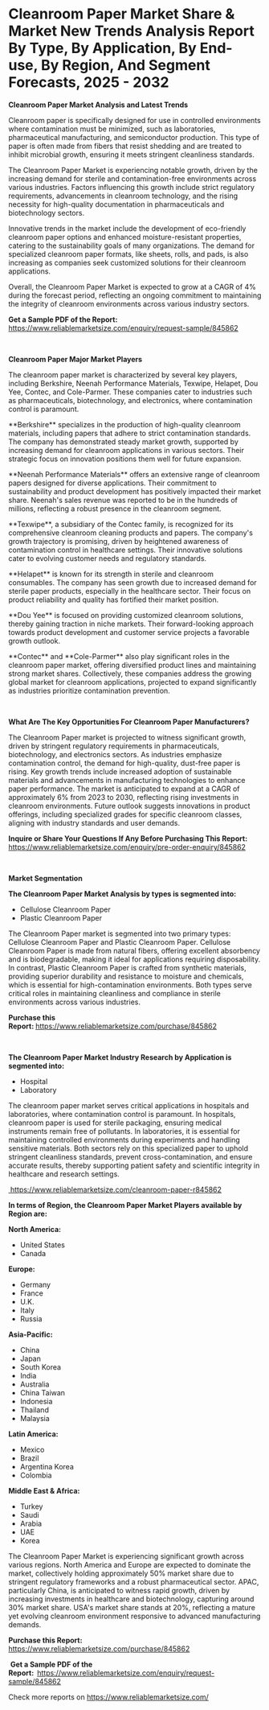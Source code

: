<p><h1>Cleanroom Paper Market Share & Market New Trends Analysis Report By Type, By Application, By End-use, By Region, And Segment Forecasts, 2025 - 2032</h1></p><p><strong>Cleanroom Paper Market Analysis and Latest Trends</strong></p>
<p><p>Cleanroom paper is specifically designed for use in controlled environments where contamination must be minimized, such as laboratories, pharmaceutical manufacturing, and semiconductor production. This type of paper is often made from fibers that resist shedding and are treated to inhibit microbial growth, ensuring it meets stringent cleanliness standards.</p><p>The Cleanroom Paper Market is experiencing notable growth, driven by the increasing demand for sterile and contamination-free environments across various industries. Factors influencing this growth include strict regulatory requirements, advancements in cleanroom technology, and the rising necessity for high-quality documentation in pharmaceuticals and biotechnology sectors.</p><p>Innovative trends in the market include the development of eco-friendly cleanroom paper options and enhanced moisture-resistant properties, catering to the sustainability goals of many organizations. The demand for specialized cleanroom paper formats, like sheets, rolls, and pads, is also increasing as companies seek customized solutions for their cleanroom applications.</p><p>Overall, the Cleanroom Paper Market is expected to grow at a CAGR of 4% during the forecast period, reflecting an ongoing commitment to maintaining the integrity of cleanroom environments across various industry sectors.</p></p>
<p><strong>Get a Sample PDF of the Report:&nbsp;</strong> <a href="https://www.reliablemarketsize.com/enquiry/request-sample/845862?utm_campaign=2233&utm_medium=2&utm_source=Github&utm_content=ia&utm_term=08022025&utm_id=cleanroom-paper">https://www.reliablemarketsize.com/enquiry/request-sample/845862</a></p>
<p>&nbsp;</p>
<p><strong>Cleanroom Paper Major Market Players</strong></p>
<p><p>The cleanroom paper market is characterized by several key players, including Berkshire, Neenah Performance Materials, Texwipe, Helapet, Dou Yee, Contec, and Cole-Parmer. These companies cater to industries such as pharmaceuticals, biotechnology, and electronics, where contamination control is paramount.</p><p>**Berkshire** specializes in the production of high-quality cleanroom materials, including papers that adhere to strict contamination standards. The company has demonstrated steady market growth, supported by increasing demand for cleanroom applications in various sectors. Their strategic focus on innovation positions them well for future expansion.</p><p>**Neenah Performance Materials** offers an extensive range of cleanroom papers designed for diverse applications. Their commitment to sustainability and product development has positively impacted their market share. Neenah's sales revenue was reported to be in the hundreds of millions, reflecting a robust presence in the cleanroom segment.</p><p>**Texwipe**, a subsidiary of the Contec family, is recognized for its comprehensive cleanroom cleaning products and papers. The company's growth trajectory is promising, driven by heightened awareness of contamination control in healthcare settings. Their innovative solutions cater to evolving customer needs and regulatory standards.</p><p>**Helapet** is known for its strength in sterile and cleanroom consumables. The company has seen growth due to increased demand for sterile paper products, especially in the healthcare sector. Their focus on product reliability and quality has fortified their market position.</p><p>**Dou Yee** is focused on providing customized cleanroom solutions, thereby gaining traction in niche markets. Their forward-looking approach towards product development and customer service projects a favorable growth outlook.</p><p>**Contec** and **Cole-Parmer** also play significant roles in the cleanroom paper market, offering diversified product lines and maintaining strong market shares. Collectively, these companies address the growing global market for cleanroom applications, projected to expand significantly as industries prioritize contamination prevention.</p></p>
<p>&nbsp;</p>
<p><strong>What Are The Key Opportunities For Cleanroom Paper Manufacturers?</strong></p>
<p><p>The Cleanroom Paper market is projected to witness significant growth, driven by stringent regulatory requirements in pharmaceuticals, biotechnology, and electronics sectors. As industries emphasize contamination control, the demand for high-quality, dust-free paper is rising. Key growth trends include increased adoption of sustainable materials and advancements in manufacturing technologies to enhance paper performance. The market is anticipated to expand at a CAGR of approximately 6% from 2023 to 2030, reflecting rising investments in cleanroom environments. Future outlook suggests innovations in product offerings, including specialized grades for specific cleanroom classes, aligning with industry standards and user demands.</p></p>
<p><strong>Inquire or Share Your Questions If Any Before Purchasing This Report:</strong> <a href="https://www.reliablemarketsize.com/enquiry/pre-order-enquiry/845862?utm_campaign=2233&utm_medium=2&utm_source=Github&utm_content=ia&utm_term=08022025&utm_id=cleanroom-paper">https://www.reliablemarketsize.com/enquiry/pre-order-enquiry/845862</a></p>
<p>&nbsp;</p>
<p><strong>Market Segmentation</strong></p>
<p><strong>The Cleanroom Paper Market Analysis by types is segmented into:</strong></p>
<p><ul><li>Cellulose Cleanroom Paper</li><li>Plastic Cleanroom Paper</li></ul></p>
<p><p>The Cleanroom Paper market is segmented into two primary types: Cellulose Cleanroom Paper and Plastic Cleanroom Paper. Cellulose Cleanroom Paper is made from natural fibers, offering excellent absorbency and is biodegradable, making it ideal for applications requiring disposability. In contrast, Plastic Cleanroom Paper is crafted from synthetic materials, providing superior durability and resistance to moisture and chemicals, which is essential for high-contamination environments. Both types serve critical roles in maintaining cleanliness and compliance in sterile environments across various industries.</p></p>
<p><strong>Purchase this Report:&nbsp;</strong><a href="https://www.reliablemarketsize.com/purchase/845862?utm_campaign=2233&utm_medium=2&utm_source=Github&utm_content=ia&utm_term=08022025&utm_id=cleanroom-paper">https://www.reliablemarketsize.com/purchase/845862</a></p>
<p>&nbsp;</p>
<p><strong>The Cleanroom Paper Market Industry Research by Application is segmented into:</strong></p>
<p><ul><li>Hospital</li><li>Laboratory</li></ul></p>
<p><p>The cleanroom paper market serves critical applications in hospitals and laboratories, where contamination control is paramount. In hospitals, cleanroom paper is used for sterile packaging, ensuring medical instruments remain free of pollutants. In laboratories, it is essential for maintaining controlled environments during experiments and handling sensitive materials. Both sectors rely on this specialized paper to uphold stringent cleanliness standards, prevent cross-contamination, and ensure accurate results, thereby supporting patient safety and scientific integrity in healthcare and research settings.</p></p>
<p><a href="https://www.reliablemarketsize.com/cleanroom-paper-r845862?utm_campaign=2233&utm_medium=2&utm_source=Github&utm_content=ia&utm_term=08022025&utm_id=cleanroom-paper">&nbsp;https://www.reliablemarketsize.com/cleanroom-paper-r845862</a></p>
<p><strong>In terms of Region, the Cleanroom Paper Market Players available by Region are:</strong></p>
<p>
    <p> <strong> North America: </strong>
        <ul>
            <li>United States</li>
            <li>Canada</li>
        </ul>
        </p> 
    <p> <strong> Europe: </strong>
        <ul>
            <li>Germany</li>
            <li>France</li>
            <li>U.K.</li>
            <li>Italy</li>
            <li>Russia</li>
        </ul>
        </p> 
    <p> <strong> Asia-Pacific: </strong>
        <ul>
            <li>China</li>
            <li>Japan</li>
            <li>South Korea</li>
            <li>India</li>
            <li>Australia</li>
            <li>China Taiwan</li>
            <li>Indonesia</li>
            <li>Thailand</li>
            <li>Malaysia</li>
        </ul>
        </p> 
    <p> <strong> Latin America: </strong>
        <ul>
            <li>Mexico</li>
            <li>Brazil</li>
            <li>Argentina Korea</li>
            <li>Colombia</li>
        </ul>
        </p> 
    <p> <strong> Middle East & Africa: </strong>
        <ul>
            <li>Turkey</li>
            <li>Saudi</li>
            <li>Arabia</li>
            <li>UAE</li>
            <li>Korea</li>
        </ul>
    </p>
    </p>
<p><p>The Cleanroom Paper Market is experiencing significant growth across various regions. North America and Europe are expected to dominate the market, collectively holding approximately 50% market share due to stringent regulatory frameworks and a robust pharmaceutical sector. APAC, particularly China, is anticipated to witness rapid growth, driven by increasing investments in healthcare and biotechnology, capturing around 30% market share. USA's market share stands at 20%, reflecting a mature yet evolving cleanroom environment responsive to advanced manufacturing demands.</p></p>
<p><strong>Purchase this Report: </strong><a href="https://www.reliablemarketsize.com/purchase/845862?utm_campaign=2233&utm_medium=2&utm_source=Github&utm_content=ia&utm_term=08022025&utm_id=cleanroom-paper">https://www.reliablemarketsize.com/purchase/845862</a></p>
<p>&nbsp;<strong>Get a Sample PDF of the Report:&nbsp;&nbsp;</strong><a href="https://www.reliablemarketsize.com/enquiry/request-sample/845862?utm_campaign=2233&utm_medium=2&utm_source=Github&utm_content=ia&utm_term=08022025&utm_id=cleanroom-paper">https://www.reliablemarketsize.com/enquiry/request-sample/845862</a></p>
<p><strong></strong></p>
<p>Check more reports on <a href="https://www.reliablemarketsize.com/?utm_campaign=2233&utm_medium=2&utm_source=Github&utm_content=ia&utm_term=08022025&utm_id=cleanroom-paper">https://www.reliablemarketsize.com/</a></p>